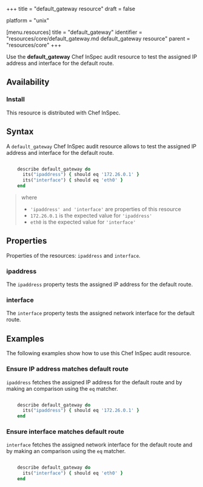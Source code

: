 +++
title = "default_gateway resource"
draft = false

platform = "unix"

[menu.resources]
    title = "default_gateway"
    identifier = "resources/core/default_gateway.md default_gateway resource"
    parent = "resources/core"
+++

Use the **default_gateway** Chef InSpec audit resource to test the assigned IP address and interface for the default route.

## Availability

### Install

This resource is distributed with Chef InSpec.

## Syntax

A `default_gateway` Chef InSpec audit resource allows to test the assigned IP address and interface for the default route.

```ruby

    describe default_gateway do
      its("ipaddress") { should eq '172.26.0.1' }
      its("interface") { should eq 'eth0' }
    end
```

> where
>
> - `'ipaddress' and 'interface'` are properties of this resource
> - `172.26.0.1` is the expected value for `'ipaddress'`
> - `eth0` is the expected value for `'interface'`

## Properties

Properties of the resources: `ipaddress` and `interface`.

### ipaddress

The `ipaddress` property tests the assigned IP address for the default route.

### interface

The `interface` property tests the assigned network interface for the default route.

## Examples

The following examples show how to use this Chef InSpec audit resource.

### Ensure IP address matches default route

`ipaddress` fetches the assigned IP address for the default route and by making an comparison using the `eq` matcher.

```ruby

    describe default_gateway do
      its("ipaddress") { should eq '172.26.0.1' }
    end
```

### Ensure interface matches default route

`interface` fetches the assigned network interface for the default route and by making an comparison using the `eq` matcher.

```ruby

    describe default_gateway do
      its("interface") { should eq 'eth0' }
    end
```
